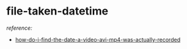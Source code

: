 # file-taken-datetime

*reference:*

- [how-do-i-find-the-date-a-video-avi-mp4-was-actually-recorded](https://stackoverflow.com/questions/3104641/how-do-i-find-the-date-a-video-avi-mp4-was-actually-recorded)

